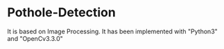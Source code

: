 # Pothole-Detection
It is based on Image Processing. It has been implemented with "Python3" and "OpenCv3.3.0" 
